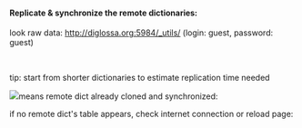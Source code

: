 #### Replicate & synchronize the remote dictionaries:

look raw data: <span class="external link">http://diglossa.org:5984/_utils/</span> (login: guest, password: guest)

<p id="cloning-text" class="green">&nbsp;</p>
tip: start from shorter dictionaries to estimate replication time needed</p>
<img src="../resources/check.png" class="dict-check">means remote dict already cloned and synchronized:</p>

<!-- Error. Check connection? {#cloneERR} -->

<div id="before-remote-table">if no remote dict's table appears, check internet connection or reload page:  </div>
